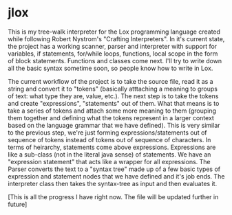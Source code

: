 # jlox

This is my tree-walk interpreter for the Lox programming language created while following Robert Nystrom's "Crafting Interpreters". In it's current state, the project has a working scanner, parser and interpreter with support for variables, if statements, for/while loops, functions, local scope in the form of block statements. Functions and classes come next. I'll try to write down all the basic syntax sometime soon, so people know how to write in Lox.

The current workflow of the project is to take the source file, read it as a string and convert it to "tokens" (basically atttaching a meaning to groups of text: what type they are, value, etc.). The next step is to take the tokens and create "expressions", "statements" out of them. What that means is to take a series of tokens and attach some more meaning to them (grouping them together and defining what the tokens represent in a larger context based on the language grammar that we have defined). This is very similar to the previous step, we're just forming expressions/statements out of sequence of tokens instead of tokens out of sequence of characters. In terms of heirarchy, statements come above expressions. Expressions are like a sub-class (not in the literal java sense) of statements. We have an "expression statement" that acts like a wrapper for all expressions. The Parser converts the text to a "syntax tree" made up of a few basic types of expression and statement nodes that we have defined and it's job ends. The interpreter class then takes the syntax-tree as input and then evaluates it.

[This is all the progress I have right now. The file will be updated further in future]